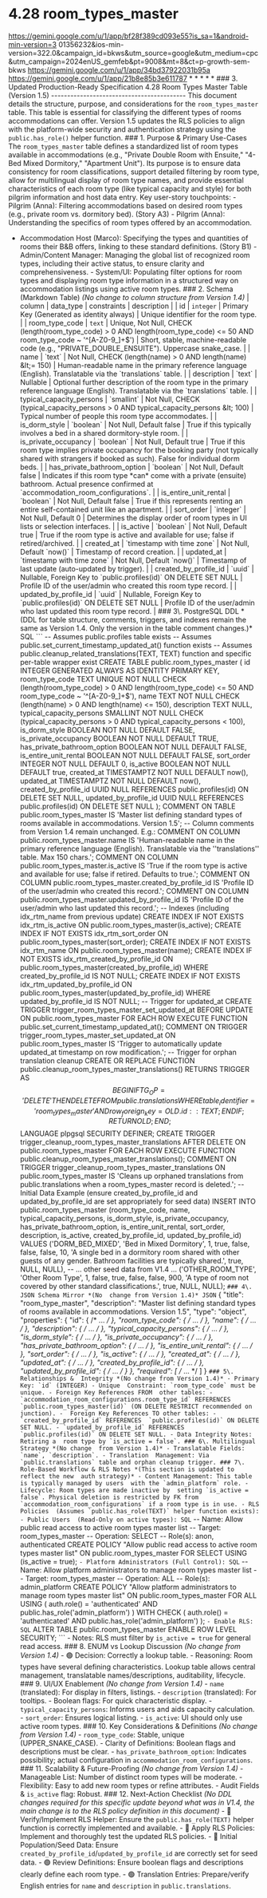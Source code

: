 # 4.28 room_types_master

  
https://gemini.google.com/u/1/app/bf28f389cd093e55?is_sa=1&android-min-version=3
01356232&ios-min-version=322.0&campaign_id=bkws&utm_source=google&utm_medium=cpc
&utm_campaign=2024enUS_gemfeb&pt=9008&mt=8&ct=p-growth-sem-bkws 
https://gemini.google.com/u/1/app/34bd37922031b95a 
https://gemini.google.com/u/1/app/21b8e85b3e611787 * * * * * ### 3\. Updated 
Production-Ready Specification 4.28 Room Types Master Table (Version 1.5) 
------------------------------------------ This document details the structure, 
purpose, and considerations for the `room_types_master` table. This table is 
essential for classifying the different types of rooms accommodations can 
offer. Version 1.5 updates the RLS policies to align with the platform-wide 
security and authentication strategy using the `public.has_role()` helper 
function. ### 1\. Purpose & Primary Use-Cases The `room_types_master` table 
defines a standardized list of room types available in accommodations (e.g., 
"Private Double Room with Ensuite," "4-Bed Mixed Dormitory," "Apartment Unit"). 
Its purpose is to ensure data consistency for room classifications, support 
detailed filtering by room type, allow for multilingual display of room type 
names, and provide essential characteristics of each room type (like typical 
capacity and style) for both pilgrim information and host data entry. Key 
user-story touchpoints: - Pilgrim (Anna): Filtering accommodations based on 
desired room types (e.g., private room vs. dormitory bed). (Story A3) - Pilgrim 
(Anna): Understanding the specifics of room types offered by an accommodation. 
- Accommodation Host (Marco): Specifying the types and quantities of rooms 
their B&amp;B offers, linking to these standard definitions. (Story B1) - 
Admin/Content Manager: Managing the global list of recognized room types, 
including their active status, to ensure clarity and comprehensiveness. - 
System/UI: Populating filter options for room types and displaying room type 
information in a structured way on accommodation listings using active room 
types. ### 2\. Schema (Markdown Table) *(No change to column structure from 
Version 1.4)* | column | data_type | constraints | description | | id | 
`integer` | Primary Key (Generated as identity always) | Unique identifier for 
the room type. | | room_type_code | `text` | Unique, Not Null, CHECK 
(length(room_type_code) > 0 AND length(room_type_code) &lt;= 50 AND 
room_type_code ~ '^[A-Z0-9_]+$') | Short, stable, machine-readable code (e.g., 
"PRIVATE_DOUBLE_ENSUITE"). Uppercase snake_case. | | name | `text` | Not Null, 
CHECK (length(name) > 0 AND length(name) &lt;= 150) | Human-readable name in 
the primary reference language (English). Translatable via the `translations` 
table. | | description | `text` | Nullable | Optional further description of 
the room type in the primary reference language (English). Translatable via the 
`translations` table. | | typical_capacity_persons | `smallint` | Not Null, 
CHECK (typical_capacity_persons > 0 AND typical_capacity_persons &lt; 100) | 
Typical number of people this room type accommodates. | | is_dorm_style | 
`boolean` | Not Null, Default false | True if this typically involves a bed in 
a shared dormitory-style room. | | is_private_occupancy | `boolean` | Not Null, 
Default true | True if this room type implies private occupancy for the booking 
party (not typically shared with strangers if booked as such). False for 
individual dorm beds. | | has_private_bathroom_option | `boolean` | Not Null, 
Default false | Indicates if this room type *can* come with a private (ensuite) 
bathroom. Actual presence confirmed at `accommodation_room_configurations`. | | 
is_entire_unit_rental | `boolean` | Not Null, Default false | True if this 
represents renting an entire self-contained unit like an apartment. | | 
sort_order | `integer` | Not Null, Default 0 | Determines the display order of 
room types in UI lists or selection interfaces. | | is_active | `boolean` | Not 
Null, Default true | True if the room type is active and available for use; 
false if retired/archived. | | created_at | `timestamp with time zone` | Not 
Null, Default `now()` | Timestamp of record creation. | | updated_at | 
`timestamp with time zone` | Not Null, Default `now()` | Timestamp of last 
update (auto-updated by trigger). | | created_by_profile_id | `uuid` | 
Nullable, Foreign Key to `public.profiles(id)` ON DELETE SET NULL | Profile ID 
of the user/admin who created this room type record. | | updated_by_profile_id 
| `uuid` | Nullable, Foreign Key to `public.profiles(id)` ON DELETE SET NULL | 
Profile ID of the user/admin who last updated this room type record. | ### 3\. 
PostgreSQL DDL *(DDL for table structure, comments, triggers, and indexes 
remain the same as Version 1.4. Only the version in the table comment 
changes.)* SQL ``` -- Assumes public.profiles table exists -- Assumes 
public.set_current_timestamp_updated_at() function exists -- Assumes 
public.cleanup_related_translations(TEXT, TEXT) function and specific per-table 
wrapper exist CREATE TABLE public.room_types_master ( id INTEGER GENERATED 
ALWAYS AS IDENTITY PRIMARY KEY, room_type_code TEXT UNIQUE NOT NULL CHECK 
(length(room_type_code) > 0 AND length(room_type_code) <= 50 AND room_type_code 
~ '^[A-Z0-9_]+$'), name TEXT NOT NULL CHECK (length(name) > 0 AND length(name) 
<= 150), description TEXT NULL, typical_capacity_persons SMALLINT NOT NULL 
CHECK (typical_capacity_persons > 0 AND typical_capacity_persons < 100), 
is_dorm_style BOOLEAN NOT NULL DEFAULT FALSE, is_private_occupancy BOOLEAN NOT 
NULL DEFAULT TRUE, has_private_bathroom_option BOOLEAN NOT NULL DEFAULT FALSE, 
is_entire_unit_rental BOOLEAN NOT NULL DEFAULT FALSE, sort_order INTEGER NOT 
NULL DEFAULT 0, is_active BOOLEAN NOT NULL DEFAULT true, created_at TIMESTAMPTZ 
NOT NULL DEFAULT now(), updated_at TIMESTAMPTZ NOT NULL DEFAULT now(), 
created_by_profile_id UUID NULL REFERENCES public.profiles(id) ON DELETE SET 
NULL, updated_by_profile_id UUID NULL REFERENCES public.profiles(id) ON DELETE 
SET NULL ); COMMENT ON TABLE public.room_types_master IS 'Master list defining 
standard types of rooms available in accommodations. Version 1.5'; -- Column 
comments from Version 1.4 remain unchanged. E.g.: COMMENT ON COLUMN 
public.room_types_master.name IS 'Human-readable name in the primary reference 
language (English). Translatable via the ''translations'' table. Max 150 
chars.'; COMMENT ON COLUMN public.room_types_master.is_active IS 'True if the 
room type is active and available for use; false if retired. Defaults to 
true.'; COMMENT ON COLUMN public.room_types_master.created_by_profile_id IS 
'Profile ID of the user/admin who created this record.'; COMMENT ON COLUMN 
public.room_types_master.updated_by_profile_id IS 'Profile ID of the user/admin 
who last updated this record.'; -- Indexes (including idx_rtm_name from 
previous update) CREATE INDEX IF NOT EXISTS idx_rtm_is_active ON 
public.room_types_master(is_active); CREATE INDEX IF NOT EXISTS 
idx_rtm_sort_order ON public.room_types_master(sort_order); CREATE INDEX IF NOT 
EXISTS idx_rtm_name ON public.room_types_master(name); CREATE INDEX IF NOT 
EXISTS idx_rtm_created_by_profile_id ON 
public.room_types_master(created_by_profile_id) WHERE created_by_profile_id IS 
NOT NULL; CREATE INDEX IF NOT EXISTS idx_rtm_updated_by_profile_id ON 
public.room_types_master(updated_by_profile_id) WHERE updated_by_profile_id IS 
NOT NULL; -- Trigger for updated_at CREATE TRIGGER 
trigger_room_types_master_set_updated_at BEFORE UPDATE ON 
public.room_types_master FOR EACH ROW EXECUTE FUNCTION 
public.set_current_timestamp_updated_at(); COMMENT ON TRIGGER 
trigger_room_types_master_set_updated_at ON public.room_types_master IS 
'Trigger to automatically update updated_at timestamp on row modification.'; -- 
Trigger for orphan translation cleanup CREATE OR REPLACE FUNCTION 
public.cleanup_room_types_master_translations() RETURNS TRIGGER AS $$ BEGIN IF 
TG_OP = 'DELETE' THEN DELETE FROM public.translations WHERE table_identifier = 
'room_types_master' AND row_foreign_key = OLD.id::TEXT; END IF; RETURN OLD; 
END; $$ LANGUAGE plpgsql SECURITY DEFINER; CREATE TRIGGER 
trigger_cleanup_room_types_master_translations AFTER DELETE ON 
public.room_types_master FOR EACH ROW EXECUTE FUNCTION 
public.cleanup_room_types_master_translations(); COMMENT ON TRIGGER 
trigger_cleanup_room_types_master_translations ON public.room_types_master IS 
'Cleans up orphaned translations from public.translations when a 
room_types_master record is deleted.'; -- Initial Data Example (ensure 
created_by_profile_id and updated_by_profile_id are set appropriately for seed 
data) INSERT INTO public.room_types_master (room_type_code, name, 
typical_capacity_persons, is_dorm_style, is_private_occupancy, 
has_private_bathroom_option, is_entire_unit_rental, sort_order, description, 
is_active, created_by_profile_id, updated_by_profile_id) VALUES 
('DORM_BED_MIXED', 'Bed in Mixed Dormitory', 1, true, false, false, false, 10, 
'A single bed in a dormitory room shared with other guests of any gender. 
Bathroom facilities are typically shared.', true, NULL, NULL), -- ... other 
seed data from V1.4 ... ('OTHER_ROOM_TYPE', 'Other Room Type', 1, false, true, 
false, false, 900, 'A type of room not covered by other standard 
classifications.', true, NULL, NULL); ``` ### 4\. JSON Schema Mirror *(No 
change from Version 1.4)* JSON ``` { "title": "room_type_master", 
"description": "Master list defining standard types of rooms available in 
accommodations. Version 1.5", "type": "object", "properties": { "id": { /* ... 
*/ }, "room_type_code": { /* ... */ }, "name": { /* ... */ }, "description": { 
/* ... */ }, "typical_capacity_persons": { /* ... */ }, "is_dorm_style": { /* 
... */ }, "is_private_occupancy": { /* ... */ }, "has_private_bathroom_option": 
{ /* ... */ }, "is_entire_unit_rental": { /* ... */ }, "sort_order": { /* ... 
*/ }, "is_active": { /* ... */ }, "created_at": { /* ... */ }, "updated_at": { 
/* ... */ }, "created_by_profile_id": { /* ... */ }, "updated_by_profile_id": { 
/* ... */ } }, "required": [ /* ... */ ] } ``` ### 5\. Relationships & 
Integrity *(No change from Version 1.4)* - Primary Key: `id` (INTEGER) - Unique 
Constraint: `room_type_code` must be unique. - Foreign Key References FROM 
other tables: - `accommodation_room_configurations.room_type_id` REFERENCES 
`public.room_types_master(id)` (ON DELETE RESTRICT recommended on junction). - 
Foreign Key References TO other tables: - `created_by_profile_id` REFERENCES 
`public.profiles(id)` ON DELETE SET NULL. - `updated_by_profile_id` REFERENCES 
`public.profiles(id)` ON DELETE SET NULL. - Data Integrity Notes: Retiring a 
room type by `is_active = false`. ### 6\. Multilingual Strategy *(No change 
from Version 1.4)* - Translatable Fields: `name`, `description`. - Translation 
Management: Via `public.translations` table and orphan cleanup trigger. ### 7\. 
Role-Based Workflow & RLS Notes *(This section is updated to reflect the new 
auth strategy)* - Content Management: This table is typically managed by users 
with the `admin_platform` role. - Lifecycle: Room types are made inactive by 
setting `is_active = false`. Physical deletion is restricted by FK from 
`accommodation_room_configurations` if a room type is in use. - RLS Policies 
(Assumes `public.has_role(TEXT)` helper function exists): - Public Users 
(Read-Only on active types): SQL ``` -- Name: Allow public read access to 
active room types master list -- Target: room_types_master -- Operation: SELECT 
-- Role(s): anon, authenticated CREATE POLICY "Allow public read access to 
active room types master list" ON public.room_types_master FOR SELECT USING 
(is_active = true); ``` - Platform Administrators (Full Control): SQL ``` -- 
Name: Allow platform administrators to manage room types master list -- Target: 
room_types_master -- Operation: ALL -- Role(s): admin_platform CREATE POLICY 
"Allow platform administrators to manage room types master list" ON 
public.room_types_master FOR ALL USING ( auth.role() = 'authenticated' AND 
public.has_role('admin_platform') ) WITH CHECK ( auth.role() = 'authenticated' 
AND public.has_role('admin_platform') ); ``` - Enable RLS: SQL ``` ALTER TABLE 
public.room_types_master ENABLE ROW LEVEL SECURITY; ``` - Notes: RLS must 
filter by `is_active = true` for general read access. ### 8\. ENUM vs Lookup 
Discussion *(No change from Version 1.4)* - 🟢 Decision: Correctly a lookup 
table. - Reasoning: Room types have several defining characteristics. Lookup 
table allows central management, translatable names/descriptions, auditability, 
lifecycle. ### 9\. UI/UX Enablement *(No change from Version 1.4)* - `name` 
(translated): For display in filters, listings. - `description` (translated): 
For tooltips. - Boolean flags: For quick characteristic display. - 
`typical_capacity_persons`: Informs users and aids capacity calculation. - 
`sort_order`: Ensures logical listing. - `is_active`: UI should only use active 
room types. ### 10\. Key Considerations & Definitions *(No change from Version 
1.4)* - `room_type_code`: Stable, unique (UPPER_SNAKE_CASE). - Clarity of 
Definitions: Boolean flags and descriptions must be clear. - 
`has_private_bathroom_option`: Indicates possibility; actual configuration in 
`accommodation_room_configurations`. ### 11\. Scalability & Future-Proofing 
*(No change from Version 1.4)* - Manageable List: Number of distinct room types 
will be moderate. - Flexibility: Easy to add new room types or refine 
attributes. - Audit Fields & `is_active` flag: Robust. ### 12\. Next-Action 
Checklist *(No DDL changes required for this specific update beyond what was in 
V1.4, the main change is to the RLS policy definition in this document)* - 🔴 
Verify/Implement RLS Helper: Ensure the `public.has_role(TEXT)` helper function 
is correctly implemented and available. - 🔴 Apply RLS Policies: Implement and 
thoroughly test the updated RLS policies. - 🔴 Initial Population/Seed Data: 
Ensure `created_by_profile_id`/`updated_by_profile_id` are correctly set for 
seed data. - 🟢 Review Definitions: Ensure boolean flags and descriptions 
clearly define each room type. - 🟢 Translation Entries: Prepare/verify English 
entries for `name` and `description` in `public.translations`. 
